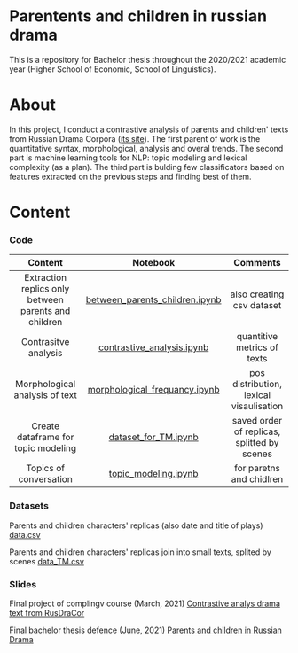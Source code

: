 # Parentents and children in russian drama
This is a repository for Bachelor thesis throughout the 2020/2021 academic year (Higher School of Economic, School of Linguistics). 

# About 
In this project, I conduct a contrastive analysis of parents and children' texts from Russian Drama Corpora ([its site](https://dracor.org/)). The first parent of work is the quantitative syntax, morphological, analysis and overal trends. The second part is machine learning tools for NLP: topic modeling and lexical complexity (as a plan). The third part is bulding few classificators based on features extracted on the previous steps and finding best of them. 

# Content
### Code
|**Content**|**Notebook**|**Comments**|
|:--:|:--:|:--:|
|Extraction replics only between parents and children|[between_parents_children.ipynb](https://github.com/Gratisfo/Parentents-and-children/blob/main/between_parents_children.ipynb)|also creating csv dataset|
|Contrasitve analysis|[сontrastive_analysis.ipynb](https://github.com/Gratisfo/Parentents-and-children/blob/main/contrastive_analysis.ipynb)|quantitive metrics of texts|
|Morphological analysis of text|[morphological_frequancy.ipynb](https://github.com/Gratisfo/Parentents-and-children/blob/main/morphological_frequancy.ipynb)| pos distribution, lexical visaulisation| 
|Create dataframe for topic modeling|[dataset_for_TM.ipynb](https://github.com/Gratisfo/Parentents-and-children/blob/main/dataset_for_TM.ipynb)| saved order of replicas, splitted by scenes|
|Topics of conversation| [topic_modeling.ipynb](https://github.com/Gratisfo/Parentents-and-children/blob/main/topic_modeling.ipynb)| for paretns and chidlren|


### Datasets 
Parents and children characters' replicas (also date and title of plays) [data.csv](https://github.com/Gratisfo/Parentents-and-children/blob/main/data.csv)

Parents and children characters' replicas join into small texts, splited by scenes [data_TM.csv](https://github.com/Gratisfo/Parentents-and-children/blob/main/data_TM.csv)

### Slides
Final project of complingv course (March, 2021) [Contrastive analys drama text from RusDraCor](https://github.com/Gratisfo/Parentents-and-children/blob/main/%D0%9A%D0%BE%D0%BD%D1%82%D1%80%D0%B0%D1%81%D1%82%D0%B8%D0%B2%D0%BD%D1%8B%D0%B9%20%D0%B0%D0%BD%D0%B0%D0%BB%D0%B8%D0%B7%20%D1%82%D0%B5%D0%BA%D1%81%D1%82%D0%BE%D0%B2%20RusDraCor.pdf)

Final bachelor thesis defence (June, 2021) [Parents and children in Russian Drama](https://docs.google.com/presentation/d/1xCXaU0fL62Mm-dNmyHktB4DHc2K_VUrquHHHUdyNy1c/edit?usp=sharing) 

